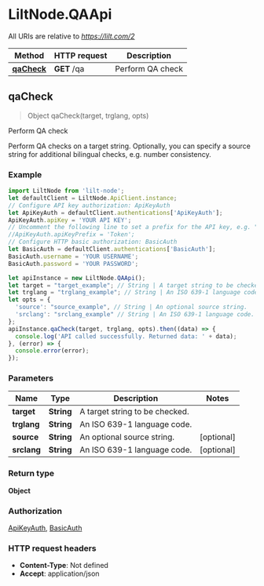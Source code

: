 # LiltNode.QAApi

All URIs are relative to *https://lilt.com/2*

Method | HTTP request | Description
------------- | ------------- | -------------
[**qaCheck**](QAApi.md#qaCheck) | **GET** /qa | Perform QA check



## qaCheck

> Object qaCheck(target, trglang, opts)

Perform QA check

Perform QA checks on a target string. Optionally, you can specify a source string for additional bilingual checks, e.g. number consistency. 

### Example

```javascript
import LiltNode from 'lilt-node';
let defaultClient = LiltNode.ApiClient.instance;
// Configure API key authorization: ApiKeyAuth
let ApiKeyAuth = defaultClient.authentications['ApiKeyAuth'];
ApiKeyAuth.apiKey = 'YOUR API KEY';
// Uncomment the following line to set a prefix for the API key, e.g. "Token" (defaults to null)
//ApiKeyAuth.apiKeyPrefix = 'Token';
// Configure HTTP basic authorization: BasicAuth
let BasicAuth = defaultClient.authentications['BasicAuth'];
BasicAuth.username = 'YOUR USERNAME';
BasicAuth.password = 'YOUR PASSWORD';

let apiInstance = new LiltNode.QAApi();
let target = "target_example"; // String | A target string to be checked.
let trglang = "trglang_example"; // String | An ISO 639-1 language code.
let opts = {
  'source': "source_example", // String | An optional source string.
  'srclang': "srclang_example" // String | An ISO 639-1 language code.
};
apiInstance.qaCheck(target, trglang, opts).then((data) => {
  console.log('API called successfully. Returned data: ' + data);
}, (error) => {
  console.error(error);
});

```

### Parameters


Name | Type | Description  | Notes
------------- | ------------- | ------------- | -------------
 **target** | **String**| A target string to be checked. | 
 **trglang** | **String**| An ISO 639-1 language code. | 
 **source** | **String**| An optional source string. | [optional] 
 **srclang** | **String**| An ISO 639-1 language code. | [optional] 

### Return type

**Object**

### Authorization

[ApiKeyAuth](../README.md#ApiKeyAuth), [BasicAuth](../README.md#BasicAuth)

### HTTP request headers

- **Content-Type**: Not defined
- **Accept**: application/json

